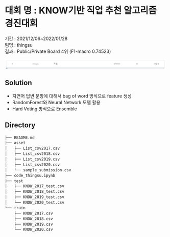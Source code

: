 # 대회 명 : KNOW기반 직업 추천 알고리즘 경진대회

기간 : 2021/12/06~2022/01/28  
팀명 : thingsu  
결과 : Public/Private Board 4위 (F1-macro 0.74523)  

![](https://github.com/Kim-Myeong-Soo/job_recommendation_based_on_know/blob/6ccd02c4ed5a9b67c6b58eb3ac00668f4fc60d31/score.png)

## Solution
- 자연어 답변 문항에 대해서 bag of word 방식으로 feature 생성
- RandomForest와 Neural Network 모델 활용
- Hard Voting 방식으로 Ensemble

## Directory

```bash
├── README.md 
├── asset
│   ├── List_csv2017.csv
│   ├── List_csv2018.csv
│   ├── List_csv2019.csv
│   ├── List_csv2020.csv
│   └── sample_submission.csv
├── code_thingsu.ipynb
├── test
│   ├── KNOW_2017_test.csv
│   ├── KNOW_2018_test.csv
│   ├── KNOW_2019_test.csv
│   └── KNOW_2020_test.csv
└── train
    ├── KNOW_2017.csv
    ├── KNOW_2018.csv
    ├── KNOW_2019.csv
    └── KNOW_2020.csv
``` 
